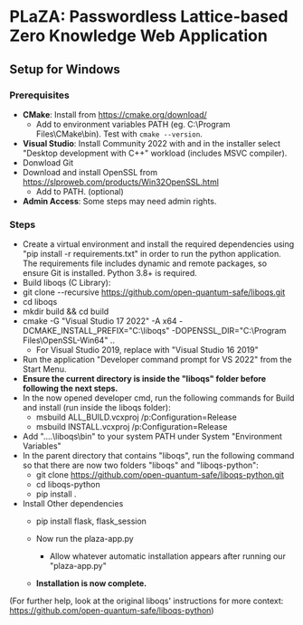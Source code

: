 # PLaZA: Passwordless Lattice-based Zero Knowledge Web Application

## Setup for Windows

### Prerequisites
- **CMake**: Install from https://cmake.org/download/
    - Add to environment variables PATH (eg. C:\Program Files\CMake\bin). Test with `cmake --version`.
- **Visual Studio**: Install Community 2022 with and in the installer select "Desktop development with C++" workload (includes MSVC compiler).
- Donwload Git
- Download and install OpenSSL from https://slproweb.com/products/Win32OpenSSL.html
    - Add to PATH. (optional)
- **Admin Access**: Some steps may need admin rights.

### Steps

- Create a virtual environment and install the required dependencies using "pip install -r requirements.txt" in order to run the python application. The requirements file includes dynamic and remote packages, so ensure Git is installed. Python 3.8+ is required.
- Build liboqs (C Library):
- git clone --recursive https://github.com/open-quantum-safe/liboqs.git
- cd liboqs
- mkdir build && cd build
- cmake -G "Visual Studio 17 2022" -A x64 -DCMAKE_INSTALL_PREFIX="C:\liboqs" -DOPENSSL_DIR="C:\Program Files\OpenSSL-Win64" ..
  - For Visual Studio 2019, replace with "Visual Studio 16 2019"
- Run the application "Developer command prompt for VS 2022" from the Start Menu.
- **Ensure the current directory is inside the "liboqs" folder before following the next steps.**
- In the now opened developer cmd, run the following commands for Build and install (run inside the liboqs folder):
  - msbuild ALL_BUILD.vcxproj /p:Configuration=Release
  - msbuild INSTALL.vcxproj /p:Configuration=Release
- Add "..\..\liboqs\bin" to your system PATH under System "Environment Variables"
- In the parent directory that contains "liboqs", run the following command so that there are now two folders "liboqs" and "liboqs-python":
  - git clone https://github.com/open-quantum-safe/liboqs-python.git
  - cd liboqs-python
  - pip install .
- Install Other dependencies
  - pip install flask, flask_session
  
  - Now run the plaza-app.py
      - Allow whatever automatic installation appears after running our "plaza-app.py"
  - **Installation is now complete.**

(For further help, look at the original liboqs' instructions for more context: https://github.com/open-quantum-safe/liboqs-python)
